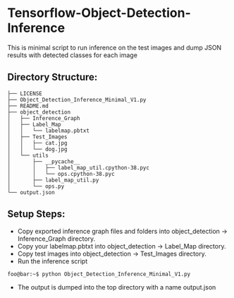 # Tensorflow-Object-Detection-Inference
This is minimal script to run inference on the test images and dump JSON results with detected classes for each image

## Directory Structure:
```console       
├── LICENSE
├── Object_Detection_Inference_Minimal_V1.py
├── README.md
├── object_detection
│   ├── Inference_Graph
│   ├── Label_Map
│   │   └── labelmap.pbtxt
│   ├── Test_Images
│   │   ├── cat.jpg
│   │   └── dog.jpg
│   └── utils
│       ├── __pycache__
│       │   ├── label_map_util.cpython-38.pyc
│       │   └── ops.cpython-38.pyc
│       ├── label_map_util.py
│       └── ops.py
└── output.json

```
## Setup Steps:
- Copy exported inference graph files and folders into object_detection -> Inference_Graph directory.
- Copy your labelmap.pbtxt into object_detection -> Label_Map directory.
- Copy test images into object_detection -> Test_Images directory.
- Run the inference script 
```console
foo@bar:~$ python Object_Detection_Inference_Minimal_V1.py
```
- The output is dumped into the top directory with a name output.json
